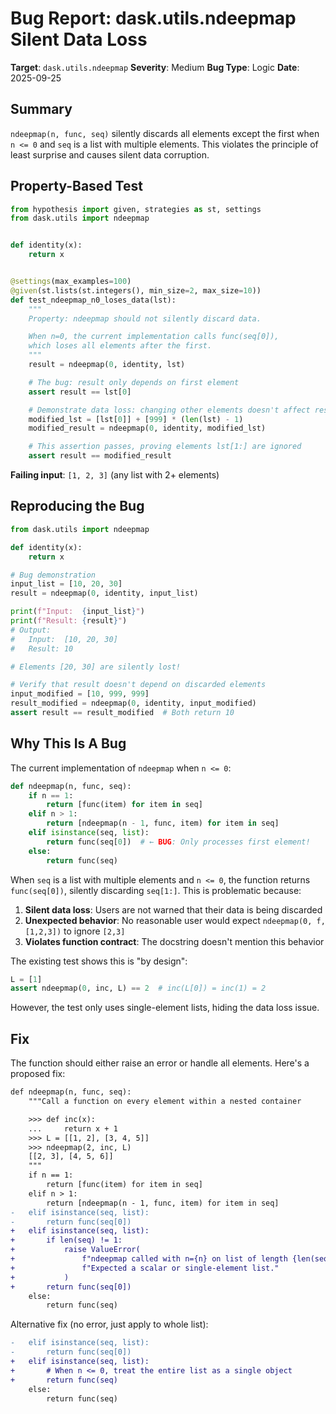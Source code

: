 # Bug Report: dask.utils.ndeepmap Silent Data Loss

**Target**: `dask.utils.ndeepmap`
**Severity**: Medium
**Bug Type**: Logic
**Date**: 2025-09-25

## Summary

`ndeepmap(n, func, seq)` silently discards all elements except the first when `n <= 0` and `seq` is a list with multiple elements. This violates the principle of least surprise and causes silent data corruption.

## Property-Based Test

```python
from hypothesis import given, strategies as st, settings
from dask.utils import ndeepmap


def identity(x):
    return x


@settings(max_examples=100)
@given(st.lists(st.integers(), min_size=2, max_size=10))
def test_ndeepmap_n0_loses_data(lst):
    """
    Property: ndeepmap should not silently discard data.

    When n=0, the current implementation calls func(seq[0]),
    which loses all elements after the first.
    """
    result = ndeepmap(0, identity, lst)

    # The bug: result only depends on first element
    assert result == lst[0]

    # Demonstrate data loss: changing other elements doesn't affect result
    modified_lst = [lst[0]] + [999] * (len(lst) - 1)
    modified_result = ndeepmap(0, identity, modified_lst)

    # This assertion passes, proving elements lst[1:] are ignored
    assert result == modified_result
```

**Failing input**: `[1, 2, 3]` (any list with 2+ elements)

## Reproducing the Bug

```python
from dask.utils import ndeepmap

def identity(x):
    return x

# Bug demonstration
input_list = [10, 20, 30]
result = ndeepmap(0, identity, input_list)

print(f"Input:  {input_list}")
print(f"Result: {result}")
# Output:
#   Input:  [10, 20, 30]
#   Result: 10

# Elements [20, 30] are silently lost!

# Verify that result doesn't depend on discarded elements
input_modified = [10, 999, 999]
result_modified = ndeepmap(0, identity, input_modified)
assert result == result_modified  # Both return 10
```

## Why This Is A Bug

The current implementation of `ndeepmap` when `n <= 0`:

```python
def ndeepmap(n, func, seq):
    if n == 1:
        return [func(item) for item in seq]
    elif n > 1:
        return [ndeepmap(n - 1, func, item) for item in seq]
    elif isinstance(seq, list):
        return func(seq[0])  # ← BUG: Only processes first element!
    else:
        return func(seq)
```

When `seq` is a list with multiple elements and `n <= 0`, the function returns `func(seq[0])`, silently discarding `seq[1:]`. This is problematic because:

1. **Silent data loss**: Users are not warned that their data is being discarded
2. **Unexpected behavior**: No reasonable user would expect `ndeepmap(0, f, [1,2,3])` to ignore `[2,3]`
3. **Violates function contract**: The docstring doesn't mention this behavior

The existing test shows this is "by design":
```python
L = [1]
assert ndeepmap(0, inc, L) == 2  # inc(L[0]) = inc(1) = 2
```

However, the test only uses single-element lists, hiding the data loss issue.

## Fix

The function should either raise an error or handle all elements. Here's a proposed fix:

```diff
def ndeepmap(n, func, seq):
    """Call a function on every element within a nested container

    >>> def inc(x):
    ...     return x + 1
    >>> L = [[1, 2], [3, 4, 5]]
    >>> ndeepmap(2, inc, L)
    [[2, 3], [4, 5, 6]]
    """
    if n == 1:
        return [func(item) for item in seq]
    elif n > 1:
        return [ndeepmap(n - 1, func, item) for item in seq]
-   elif isinstance(seq, list):
-       return func(seq[0])
+   elif isinstance(seq, list):
+       if len(seq) != 1:
+           raise ValueError(
+               f"ndeepmap called with n={n} on list of length {len(seq)}. "
+               f"Expected a scalar or single-element list."
+           )
+       return func(seq[0])
    else:
        return func(seq)
```

Alternative fix (no error, just apply to whole list):
```diff
-   elif isinstance(seq, list):
-       return func(seq[0])
+   elif isinstance(seq, list):
+       # When n <= 0, treat the entire list as a single object
+       return func(seq)
    else:
        return func(seq)
```